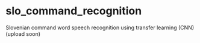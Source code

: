 # slo_command_recognition
Slovenian command word speech recognition using transfer learning (CNN)
(upload soon)
